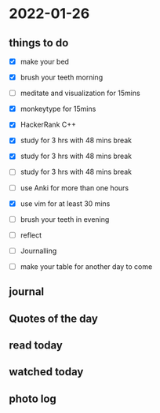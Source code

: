 # 2022-01-26

## things to do 

- [x] make your bed
- [x] brush your teeth morning
- [ ] meditate and visualization for 15mins
- [x] monkeytype for 15mins

- [x] HackerRank C++



- [x] study for 3 hrs with 48 mins break
- [x] study for 3 hrs with 48 mins break
- [ ] study for 3 hrs with 48 mins break


- [ ] use Anki for more than one hours 
- [x] use vim for at least 30 mins 


- [ ] brush your teeth in evening
- [ ] reflect
- [ ] Journalling
- [ ] make your table for another day to come 

## journal 

## Quotes of the day  

## read today 

## watched today 

## photo log


